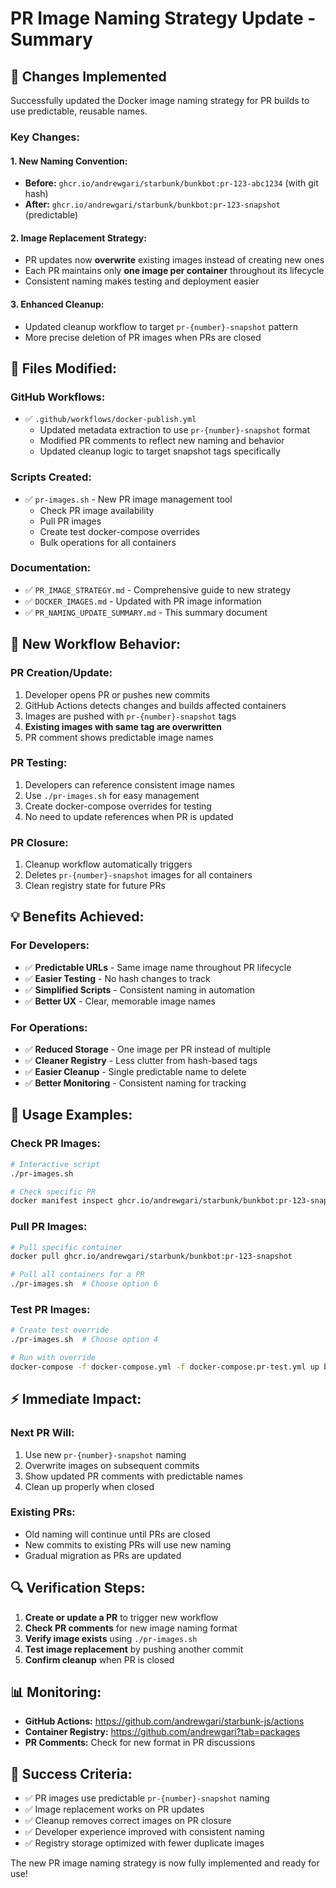 # PR Image Naming Strategy Update - Summary

## 🎯 **Changes Implemented**

Successfully updated the Docker image naming strategy for PR builds to use predictable, reusable names.

### **Key Changes:**

#### **1. New Naming Convention:**
- **Before:** `ghcr.io/andrewgari/starbunk/bunkbot:pr-123-abc1234` (with git hash)
- **After:** `ghcr.io/andrewgari/starbunk/bunkbot:pr-123-snapshot` (predictable)

#### **2. Image Replacement Strategy:**
- PR updates now **overwrite** existing images instead of creating new ones
- Each PR maintains only **one image per container** throughout its lifecycle
- Consistent naming makes testing and deployment easier

#### **3. Enhanced Cleanup:**
- Updated cleanup workflow to target `pr-{number}-snapshot` pattern
- More precise deletion of PR images when PRs are closed

## 📁 **Files Modified:**

### **GitHub Workflows:**
- ✅ `.github/workflows/docker-publish.yml`
  - Updated metadata extraction to use `pr-{number}-snapshot` format
  - Modified PR comments to reflect new naming and behavior
  - Updated cleanup logic to target snapshot tags specifically

### **Scripts Created:**
- ✅ `pr-images.sh` - New PR image management tool
  - Check PR image availability
  - Pull PR images
  - Create test docker-compose overrides
  - Bulk operations for all containers

### **Documentation:**
- ✅ `PR_IMAGE_STRATEGY.md` - Comprehensive guide to new strategy
- ✅ `DOCKER_IMAGES.md` - Updated with PR image information
- ✅ `PR_NAMING_UPDATE_SUMMARY.md` - This summary document

## 🚀 **New Workflow Behavior:**

### **PR Creation/Update:**
1. Developer opens PR or pushes new commits
2. GitHub Actions detects changes and builds affected containers
3. Images are pushed with `pr-{number}-snapshot` tags
4. **Existing images with same tag are overwritten**
5. PR comment shows predictable image names

### **PR Testing:**
1. Developers can reference consistent image names
2. Use `./pr-images.sh` for easy management
3. Create docker-compose overrides for testing
4. No need to update references when PR is updated

### **PR Closure:**
1. Cleanup workflow automatically triggers
2. Deletes `pr-{number}-snapshot` images for all containers
3. Clean registry state for future PRs

## 💡 **Benefits Achieved:**

### **For Developers:**
- ✅ **Predictable URLs** - Same image name throughout PR lifecycle
- ✅ **Easier Testing** - No hash changes to track
- ✅ **Simplified Scripts** - Consistent naming in automation
- ✅ **Better UX** - Clear, memorable image names

### **For Operations:**
- ✅ **Reduced Storage** - One image per PR instead of multiple
- ✅ **Cleaner Registry** - Less clutter from hash-based tags
- ✅ **Easier Cleanup** - Single predictable name to delete
- ✅ **Better Monitoring** - Consistent naming for tracking

## 🔧 **Usage Examples:**

### **Check PR Images:**
```bash
# Interactive script
./pr-images.sh

# Check specific PR
docker manifest inspect ghcr.io/andrewgari/starbunk/bunkbot:pr-123-snapshot
```

### **Pull PR Images:**
```bash
# Pull specific container
docker pull ghcr.io/andrewgari/starbunk/bunkbot:pr-123-snapshot

# Pull all containers for a PR
./pr-images.sh  # Choose option 6
```

### **Test PR Images:**
```bash
# Create test override
./pr-images.sh  # Choose option 4

# Run with override
docker-compose -f docker-compose.yml -f docker-compose.pr-test.yml up bunkbot
```

## ⚡ **Immediate Impact:**

### **Next PR Will:**
1. Use new `pr-{number}-snapshot` naming
2. Overwrite images on subsequent commits
3. Show updated PR comments with predictable names
4. Clean up properly when closed

### **Existing PRs:**
- Old naming will continue until PRs are closed
- New commits to existing PRs will use new naming
- Gradual migration as PRs are updated

## 🔍 **Verification Steps:**

1. **Create or update a PR** to trigger new workflow
2. **Check PR comments** for new image naming format
3. **Verify image exists** using `./pr-images.sh`
4. **Test image replacement** by pushing another commit
5. **Confirm cleanup** when PR is closed

## 📊 **Monitoring:**

- **GitHub Actions:** https://github.com/andrewgari/starbunk-js/actions
- **Container Registry:** https://github.com/andrewgari?tab=packages
- **PR Comments:** Check for new format in PR discussions

## 🎉 **Success Criteria:**

- ✅ PR images use predictable `pr-{number}-snapshot` naming
- ✅ Image replacement works on PR updates
- ✅ Cleanup removes correct images on PR closure
- ✅ Developer experience improved with consistent naming
- ✅ Registry storage optimized with fewer duplicate images

The new PR image naming strategy is now fully implemented and ready for use!
